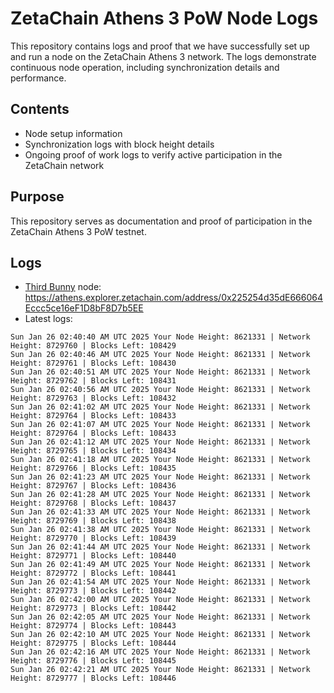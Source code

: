 # ZetaChain Athens 3 PoW Node Logs
This repository contains logs and proof that we have successfully set up and run a node on the ZetaChain Athens 3 network. The logs demonstrate continuous node operation, including synchronization details and performance.

## Contents
- Node setup information
- Synchronization logs with block height details
- Ongoing proof of work logs to verify active participation in the ZetaChain network

## Purpose
This repository serves as documentation and proof of participation in the ZetaChain Athens 3 PoW testnet.

## Logs

- [Third Bunny](https://thirdbunny.xyz/) node: https://athens.explorer.zetachain.com/address/0x225254d35dE666064Eccc5ce16eF1D8bF8D7b5EE
- Latest logs:
```
Sun Jan 26 02:40:40 AM UTC 2025 Your Node Height: 8621331 | Network Height: 8729760 | Blocks Left: 108429
Sun Jan 26 02:40:46 AM UTC 2025 Your Node Height: 8621331 | Network Height: 8729761 | Blocks Left: 108430
Sun Jan 26 02:40:51 AM UTC 2025 Your Node Height: 8621331 | Network Height: 8729762 | Blocks Left: 108431
Sun Jan 26 02:40:56 AM UTC 2025 Your Node Height: 8621331 | Network Height: 8729763 | Blocks Left: 108432
Sun Jan 26 02:41:02 AM UTC 2025 Your Node Height: 8621331 | Network Height: 8729764 | Blocks Left: 108433
Sun Jan 26 02:41:07 AM UTC 2025 Your Node Height: 8621331 | Network Height: 8729764 | Blocks Left: 108433
Sun Jan 26 02:41:12 AM UTC 2025 Your Node Height: 8621331 | Network Height: 8729765 | Blocks Left: 108434
Sun Jan 26 02:41:18 AM UTC 2025 Your Node Height: 8621331 | Network Height: 8729766 | Blocks Left: 108435
Sun Jan 26 02:41:23 AM UTC 2025 Your Node Height: 8621331 | Network Height: 8729767 | Blocks Left: 108436
Sun Jan 26 02:41:28 AM UTC 2025 Your Node Height: 8621331 | Network Height: 8729768 | Blocks Left: 108437
Sun Jan 26 02:41:33 AM UTC 2025 Your Node Height: 8621331 | Network Height: 8729769 | Blocks Left: 108438
Sun Jan 26 02:41:38 AM UTC 2025 Your Node Height: 8621331 | Network Height: 8729770 | Blocks Left: 108439
Sun Jan 26 02:41:44 AM UTC 2025 Your Node Height: 8621331 | Network Height: 8729771 | Blocks Left: 108440
Sun Jan 26 02:41:49 AM UTC 2025 Your Node Height: 8621331 | Network Height: 8729772 | Blocks Left: 108441
Sun Jan 26 02:41:54 AM UTC 2025 Your Node Height: 8621331 | Network Height: 8729773 | Blocks Left: 108442
Sun Jan 26 02:42:00 AM UTC 2025 Your Node Height: 8621331 | Network Height: 8729773 | Blocks Left: 108442
Sun Jan 26 02:42:05 AM UTC 2025 Your Node Height: 8621331 | Network Height: 8729774 | Blocks Left: 108443
Sun Jan 26 02:42:10 AM UTC 2025 Your Node Height: 8621331 | Network Height: 8729775 | Blocks Left: 108444
Sun Jan 26 02:42:16 AM UTC 2025 Your Node Height: 8621331 | Network Height: 8729776 | Blocks Left: 108445
Sun Jan 26 02:42:21 AM UTC 2025 Your Node Height: 8621331 | Network Height: 8729777 | Blocks Left: 108446
```
